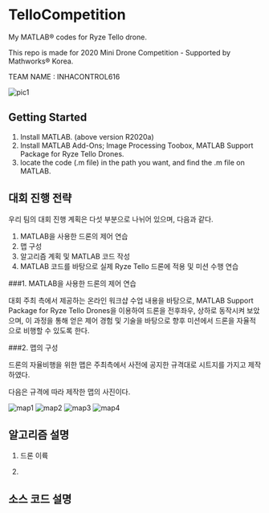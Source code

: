 # TelloCompetition

My MATLAB® codes for Ryze Tello drone.

This repo is made for 2020 Mini Drone Competition - Supported by Mathworks® Korea.

TEAM NAME : INHACONTROL616

![pic1](https://user-images.githubusercontent.com/60594155/87503582-962f3f80-c69f-11ea-8f7e-e6e8cff9d315.jpg)



## Getting Started

1. Install MATLAB. (above version R2020a)
2. Install MATLAB Add-Ons; Image Processing Toobox, MATLAB Support Package for Ryze Tello Drones.
3. locate the code (.m file) in the path you want, and find the .m file on MATLAB.

## 대회 진행 전략

우리 팀의 대회 진행 계획은 다섯 부분으로 나뉘어 있으며, 다음과 같다.

1. MATLAB을 사용한 드론의 제어 연습
2. 맵 구성
3. 알고리즘 계획 및 MATLAB 코드 작성
4. MATLAB 코드를 바탕으로 실제 Ryze Tello 드론에 적용 및 미션 수행 연습



###1. MATLAB을 사용한 드론의 제어 연습
  
  대회 주최 측에서 제공하는 온라인 워크샵 수업 내용을 바탕으로, MATLAB Support Package for Ryze Tello Drones을 이용하여 드론을 전후좌우, 상하로 동작시켜 보았으며, 이 과정을 통해 얻은 제어 경험 및 기술을 바탕으로 향후 미션에서 드론을 자율적으로 비행할 수 있도록 한다.
  
###2. 맵의 구성

  드론의 자율비행을 위한 맵은 주최측에서 사전에 공지한 규격대로 시트지를 가지고 제작하였다.
  
  다음은 규격에 따라 제작한 맵의 사진이다.
  
![map1](https://user-images.githubusercontent.com/60594155/87538779-c7c3fd00-c6d7-11ea-8fc7-c2614d0e8b9e.jpeg)
![map2](https://user-images.githubusercontent.com/60594155/87538790-cb578400-c6d7-11ea-89ee-f75fae17e2a9.jpeg)
![map3](https://user-images.githubusercontent.com/60594155/87538795-cd214780-c6d7-11ea-844a-837fd51c0472.jpeg)
![map4](https://user-images.githubusercontent.com/60594155/87538803-ceeb0b00-c6d7-11ea-8108-0e3f9af14c85.jpeg)
  
  


## 알고리즘 설명

1. 드론 이륙

2. 


## 소스 코드 설명






